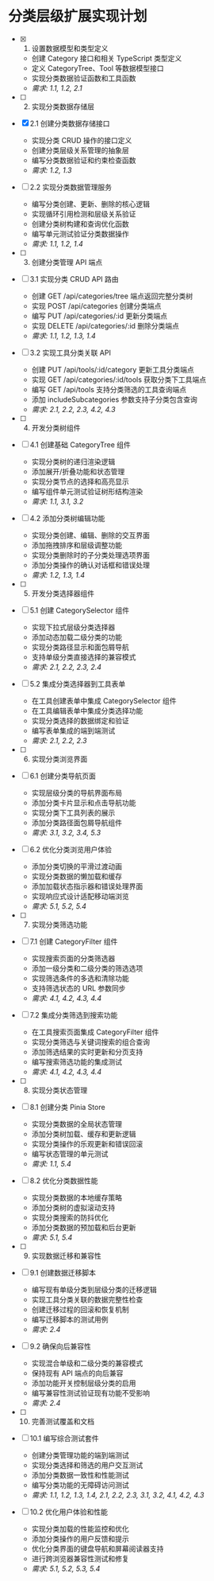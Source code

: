 # 分类层级扩展实现计划

- [x] 1. 设置数据模型和类型定义


  - 创建 Category 接口和相关 TypeScript 类型定义
  - 定义 CategoryTree、Tool 等数据模型接口
  - 实现分类数据验证函数和工具函数
  - _需求: 1.1, 1.2, 2.1_

- [ ] 2. 实现分类数据存储层
- [x] 2.1 创建分类数据存储接口


  - 实现分类 CRUD 操作的接口定义
  - 创建分类层级关系管理的抽象层
  - 编写分类数据验证和约束检查函数
  - _需求: 1.2, 1.3_



- [ ] 2.2 实现分类数据管理服务
  - 编写分类创建、更新、删除的核心逻辑
  - 实现循环引用检测和层级关系验证
  - 创建分类树构建和查询优化函数
  - 编写单元测试验证分类数据操作
  - _需求: 1.1, 1.2, 1.4_

- [ ] 3. 创建分类管理 API 端点
- [ ] 3.1 实现分类 CRUD API 路由
  - 创建 GET /api/categories/tree 端点返回完整分类树
  - 实现 POST /api/categories 创建分类端点
  - 编写 PUT /api/categories/:id 更新分类端点
  - 实现 DELETE /api/categories/:id 删除分类端点
  - _需求: 1.1, 1.2, 1.3, 1.4_

- [ ] 3.2 实现工具分类关联 API
  - 创建 PUT /api/tools/:id/category 更新工具分类端点
  - 实现 GET /api/categories/:id/tools 获取分类下工具端点
  - 编写 GET /api/tools 支持分类筛选的工具查询端点
  - 添加 includeSubcategories 参数支持子分类包含查询
  - _需求: 2.1, 2.2, 2.3, 4.2, 4.3_

- [ ] 4. 开发分类树组件
- [ ] 4.1 创建基础 CategoryTree 组件
  - 实现分类树的递归渲染逻辑
  - 添加展开/折叠功能和状态管理
  - 实现分类节点的选择和高亮显示
  - 编写组件单元测试验证树形结构渲染
  - _需求: 1.1, 3.1, 3.2_

- [ ] 4.2 添加分类树编辑功能
  - 实现分类创建、编辑、删除的交互界面
  - 添加拖拽排序和层级调整功能
  - 实现分类删除时的子分类处理选项界面
  - 添加分类操作的确认对话框和错误处理
  - _需求: 1.2, 1.3, 1.4_

- [ ] 5. 开发分类选择器组件
- [ ] 5.1 创建 CategorySelector 组件
  - 实现下拉式层级分类选择器
  - 添加动态加载二级分类的功能
  - 实现分类路径显示和面包屑导航
  - 支持单级分类直接选择的兼容模式
  - _需求: 2.1, 2.2, 2.3, 2.4_

- [ ] 5.2 集成分类选择器到工具表单
  - 在工具创建表单中集成 CategorySelector 组件
  - 在工具编辑表单中集成分类选择功能
  - 实现分类选择的数据绑定和验证
  - 编写表单集成的端到端测试
  - _需求: 2.1, 2.2, 2.3_

- [ ] 6. 实现分类浏览界面
- [ ] 6.1 创建分类导航页面
  - 实现层级分类的导航界面布局
  - 添加分类卡片显示和点击导航功能
  - 实现分类下工具列表的展示
  - 添加分类路径面包屑导航组件
  - _需求: 3.1, 3.2, 3.4, 5.3_

- [ ] 6.2 优化分类浏览用户体验
  - 添加分类切换的平滑过渡动画
  - 实现分类数据的懒加载和缓存
  - 添加加载状态指示器和错误处理界面
  - 实现响应式设计适配移动端浏览
  - _需求: 5.1, 5.2, 5.4_

- [ ] 7. 实现分类筛选功能
- [ ] 7.1 创建 CategoryFilter 组件
  - 实现搜索页面的分类筛选器
  - 添加一级分类和二级分类的筛选选项
  - 实现筛选条件的多选和清除功能
  - 支持筛选状态的 URL 参数同步
  - _需求: 4.1, 4.2, 4.3, 4.4_

- [ ] 7.2 集成分类筛选到搜索功能
  - 在工具搜索页面集成 CategoryFilter 组件
  - 实现分类筛选与关键词搜索的组合查询
  - 添加筛选结果的实时更新和分页支持
  - 编写搜索筛选功能的集成测试
  - _需求: 4.1, 4.2, 4.3, 4.4_

- [ ] 8. 实现分类状态管理
- [ ] 8.1 创建分类 Pinia Store
  - 实现分类数据的全局状态管理
  - 添加分类树加载、缓存和更新逻辑
  - 实现分类操作的乐观更新和错误回滚
  - 编写状态管理的单元测试
  - _需求: 1.1, 5.4_

- [ ] 8.2 优化分类数据性能
  - 实现分类数据的本地缓存策略
  - 添加分类树的虚拟滚动支持
  - 实现分类搜索的防抖优化
  - 添加分类数据的预加载和后台更新
  - _需求: 5.1, 5.4_

- [ ] 9. 实现数据迁移和兼容性
- [ ] 9.1 创建数据迁移脚本
  - 编写现有单级分类到层级分类的迁移逻辑
  - 实现工具分类关联的数据完整性检查
  - 创建迁移过程的回滚和恢复机制
  - 编写迁移脚本的测试用例
  - _需求: 2.4_

- [ ] 9.2 确保向后兼容性
  - 实现混合单级和二级分类的兼容模式
  - 保持现有 API 端点的向后兼容
  - 添加功能开关控制层级分类的启用
  - 编写兼容性测试验证现有功能不受影响
  - _需求: 2.4_

- [ ] 10. 完善测试覆盖和文档
- [ ] 10.1 编写综合测试套件
  - 创建分类管理功能的端到端测试
  - 实现分类选择和筛选的用户交互测试
  - 添加分类数据一致性和性能测试
  - 编写分类功能的无障碍访问测试
  - _需求: 1.1, 1.2, 1.3, 1.4, 2.1, 2.2, 2.3, 3.1, 3.2, 4.1, 4.2, 4.3_

- [ ] 10.2 优化用户体验和性能
  - 实现分类加载的性能监控和优化
  - 添加分类操作的用户反馈和提示
  - 优化分类界面的键盘导航和屏幕阅读器支持
  - 进行跨浏览器兼容性测试和修复
  - _需求: 5.1, 5.2, 5.3, 5.4_